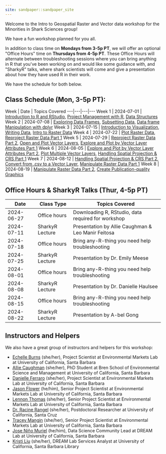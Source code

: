 ```yaml
---
site: sandpaper::sandpaper_site
---
```


Welcome to the Intro to Geospatial Raster and Vector data workshop for the Minorities in Shark Sciences group! 

We have a fun workshop planned for you all. 

In addition to class time on **Mondays from 3-5p PT**, we will offer an optional "Office Hours" time on **Thursdays from 4-5p PT**. These Office Hours will alternate between troubleshooting sessions where you can bring anything in R that you've been working on and would like some guidance with, and "SharkyR" talks, where shark scientists will come and give a presentation about how they have used R in their work. 

We have the schedule for both below.

## Class Schedule (Mon, 3-5p PT):

Week | Date | Topics Covered
---|---|---|---
Week 1 | 2024-07-01 | [Introduction to R and RStudio](01-rstudio-intro.html), [Project Management with R](02-project-intro.html), [Data Structures](03-data-structures-part1.html)
Week 2 | 2024-07-08 | [Exploring Data Frames](04-data-structures-part2.html), [Subsetting Data](05-data-subsetting.html), [Data frame Manipulation with dplyr](06-dplyr.html)
Week 3 | 2024-07-15 | [Introduction to Visualization](07-plot-ggplot2.html), [Writing Data](08-writing-data.html), [Intro to Raster Data](09-raster-structure.html)
Week 4 | 2024-07-22 | [Plot Raster Data](10-raster-plot.html), [Reproject Raster Data Part 1](11-raster-reproject-in-r.html)
Week 5 | 2024-07-29 | [Reproject Raster Data Part 2](11-raster-reproject-in-r.html), [Open and Plot Vector Layers](12-vector-open-shapefile-in-r.html), [Explore and Plot by Vector Layer Attributes Part 1](13-vector-shapefile-attributes-in-r.html)
Week 6 | 2024-08-05 | [Explore and Plot by Vector Layer Attributes Part 2](13-vector-shapefile-attributes-in-r.html), [Plot Multiple Vector Layers](14-vector-plot-shapefiles-custom-legend.html), [Handling Spatial Projection & CRS Part 1](15-vector-when-data-dont-line-up-crs.html)
Week 7 | 2024-08-12 | [Handling Spatial Projection & CRS Part 2](15-vector-when-data-dont-line-up-crs.html), [Convert from .csv to a Vector Layer](16-vector-csv-to-shapefile-in-r.html), [Manipulate Raster Data Part 1](17-vector-raster-integration.html)
Week 8 | 2024-08-19 | [Manipulate Raster Data Part 2](17-vector-raster-integration.html), [Create Publication-quality Graphics](18-plot-time-series-rasters-in-r.html)

## Office Hours & SharkyR Talks (Thur, 4-5p PT)

Date | Class Type | Topics Covered
---|---|---
2024-06-27 | Office hours | Downloading R, RStudio, data required for workshop 
2024-07-11 | SharkyR Lecture | Presentation by Allie Caughman & Leo Manir Feitosa
2024-07-18 | Office hours | Bring any-R-thing you need help troubleshooting
2024-07-25 | SharkyR Lecture | Presentation by Dr. Emily Meese
2024-08-01 | Office hours | Bring any-R-thing you need help troubleshooting
2024-08-08 | SharkyR Lecture | Presentation by Dr. Danielle Haulsee
2024-08-15 | Office hours | Bring any-R-thing you need help troubleshooting
2024-08-22 | SharkyR Lecture | Presentation by A-bel Gong

## Instructors and Helpers

We also have a great group of instructors and helpers for this workshop: 

- [Echelle Burns](https://emlab.ucsb.edu/about/our-team/echelle-burns) (she/her), Project Scientist at Environmental Markets Lab at University of California, Santa Barbara
- [Allie Caughman](https://bren.ucsb.edu/people/alicia-allie-caughman) (she/her), PhD Student at Bren School of Environmental Science and Management at University of California, Santa Barbara
- [Danielle Ferraro](https://emlab.ucsb.edu/about/our-team/danielle-ferraro) (she/her), Project Scientist at Environmental Markets Lab at University of California, Santa Barbara
- [Jason Flower](https://emlab.ucsb.edu/about/our-team/jason-flower) (he/him), Senior Project Scientist at Environmental Markets Lab at University of California, Santa Barbara
- [Lennon Thomas](https://emlab.ucsb.edu/index.php/about/our-team/lennon-thomas) (she/her), Senior Project Scientist at Environmental Markets Lab at University of California, Santa Barbara
- [Dr. Racine Rangel](https://racinerangel.wixsite.com/racinerangel) (she/her), Postdoctoral Researcher at University of California, Santa Cruz
- [Tracey Mangin](https://emlab.ucsb.edu/about/our-team/tracey-mangin) (she/her), Senior Project Scientist at Environmental Markets Lab at University of California, Santa Barbara
- [Jose Niño Muriel](https://www.library.ucsb.edu/staff/jose-nino-muriel) (he/him), Data Science Community Lead at DREAM Lab at University of California, Santa Barbara
- [Kristi Liu](https://www.library.ucsb.edu/staff/kristi-liu) (she/her), DREAM Lab Services Analyst at University of California, Santa Barbara Library

[workbench]: https://carpentries.github.io/sandpaper-docs


